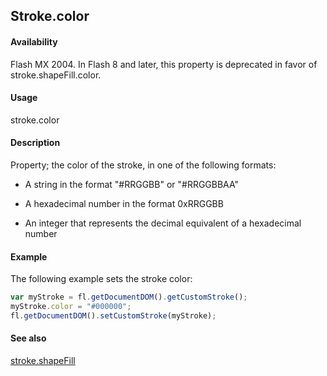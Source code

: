 ## Stroke.color

#### Availability

Flash MX 2004. In Flash 8 and later, this property is deprecated in favor of stroke.shapeFill.color.

#### Usage

stroke.color

#### Description

Property; the color of the stroke, in one of the following formats:

- A string in the format "#RRGGBB" or "#RRGGBBAA"

- A hexadecimal number in the format 0xRRGGBB

- An integer that represents the decimal equivalent of a hexadecimal number

#### Example

The following example sets the stroke color:

```javascript
var myStroke = fl.getDocumentDOM().getCustomStroke(); 
myStroke.color = "#000000"; 
fl.getDocumentDOM().setCustomStroke(myStroke);

```

#### See also

[stroke.shapeFill](../Stroke_object/stroke17.md)
